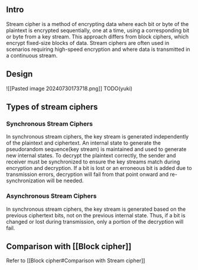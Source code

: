 ## Intro
Stream cipher is a method of encrypting data where each bit or byte of the plaintext is encrypted sequentially, one at a time, using a corresponding bit or byte from a key stream. This approach differs from block ciphers, which encrypt fixed-size blocks of data. Stream ciphers are often used in scenarios requiring high-speed encryption and where data is transmitted in a continuous stream.

## Design
![[Pasted image 20240730173718.png]]
TODO(yuki)

## Types of stream ciphers
### Synchronous Stream Ciphers
In synchronous stream ciphers, the key stream is generated independently of the plaintext and ciphertext. An internal state to generate the pseudorandom sequence(key stream) is maintained and used to generate new internal states. 
To decrypt the plaintext correctly, the sender and receiver must be synchronized to ensure the key streams match during encryption and decryption. If a bit is lost or an erroneous bit is added due to transmission errors, decryption will fail from that point onward and re-synchronization will be needed.

### Asynchronous Stream Ciphers
In synchronous stream ciphers, the key stream is generated based on the previous ciphertext bits, not on the previous internal state. Thus, if a bit is changed or lost during transmission, only a portion of the decryption will fail. 


## Comparison with [[Block cipher]]
Refer to [[Block cipher#Comparison with Stream cipher]]

